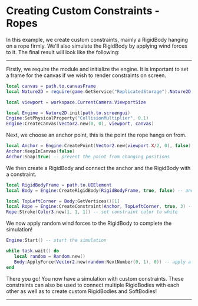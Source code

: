 # Creating Custom Constraints - Ropes

In this example, we create custom constraints, mainly a RigidBody hanging on a rope firmly. We'll also simulate the RigidBody by applying wind forces to it. The final result will look like the following:

<hr/>

Firstly, we require the module and initialize the engine. It is important to set a frame for the canvas if we wish to render constraints on screen.

```lua
local canvas = path.to.canvasFrame
local Nature2D = require(game:GetService("ReplicatedStorage").Nature2D.Engine)

local viewport = workspace.CurrentCamera.ViewportSize

local Engine = Nature2D.init(path.to.screengui)
Engine:SetPhysicalProperty("CollisionMultiplier", 0.1)
Engine:CreateCanvas(Vector2.new(0, 0), viewport, canvas)
```

Next, we choose an anchor point, this is the point the rope hangs on from.

```lua
local Anchor = Engine:CreatePoint(Vector2.new(viewport.X/2, 0), false) -- visible: false
Anchor:KeepInCanvas(false)
Anchor:Snap(true) -- prevent the point from changing positions
```

We then create a RigidBody and connect the anchor and the RigidBody with a constraint.

```lua
local RigidBodyFrame = path.to.UIElement
local Body = Engine:CreateRigidBody(RigidBodyFrame, true, false) -- anchored: false

local TopLeftCorner = Body:GetVertices()[1]
local Rope = Engine:CreateConstraint(Anchor, TopLeftCorner, true, 3) -- visible: true, thickness: 3
Rope:Stroke(Color3.new(1, 1, 1)) -- set constraint color to white
```

We now apply random wind forces to the RigidBody to complete the simulation!

```lua
Engine:Start() -- start the simulation

while task.wait() do
   local random = Random.new()
   Body:ApplyForce(Vector2.new(random:NextNumber(0, 1), 0)) -- apply a random wind force
end
```

There you go! You now have a simulation with custom constraints. These constraints can also be used to connect multiple RigidBodies with each other as well as to create custom RigidBodies and SoftBodies!

<hr/>
